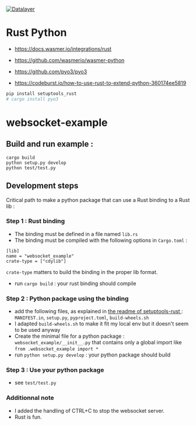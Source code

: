 [![Datalayer](https://raw.githubusercontent.com/datalayer/datalayer/main/res/logo/datalayer-25.svg?sanitize=true)](https://datalayer.io)

# Rust Python

- https://docs.wasmer.io/integrations/rust
- https://github.com/wasmerio/wasmer-python

- https://github.com/pyo3/pyo3

- https://codeburst.io/how-to-use-rust-to-extend-python-360174ee5819

```bash
pip install setuptools_rust
# cargo install pyo3
```



# websocket-example

## Build and run example : 

```
cargo build  
python setup.py develop  
python test/test.py  
```

## Development steps 

Critical path to make a python package that can use a Rust binding to a Rust lib :

### Step 1 : Rust binding
- The binding must be defined in a file named `lib.rs`
- The binding must be compiled with the following options in `Cargo.toml` :
```
[lib]
name = "websocket_example"
crate-type = ["cdylib"]
```
`crate-type` matters to build the binding in the proper lib format.
- run `cargo build` : your rust binding should compile


### Step 2 : Python package using the binding
- add the following files, as explained in [the readme of setuptools-rust ](https://github.com/PyO3/setuptools-rust) : `MANIFEST.in`, `setup.py`, `pyproject.toml`, `build-wheels.sh`
- I adapted `build-wheels.sh` to make it fit my local env but it doesn't seem to be used anyway
- Create the minimal file for a python package : `websocket_example/__init__.py` that contains only a global import like `from .websocket_example import *`
- run `python setup.py develop` : your python package should build

### Step 3 : Use your python package

- see `test/test.py`


### Additionnal note 

- I added the handling of CTRL+C to stop the websocket server. 
- Rust is fun.